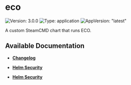 # eco

![Version: 3.0.0](https://img.shields.io/badge/Version-3.0.0-informational?style=flat-square) ![Type: application](https://img.shields.io/badge/Type-application-informational?style=flat-square) ![AppVersion: "latest"](https://img.shields.io/badge/AppVersion-"latest"-informational?style=flat-square)

A custom SteamCMD chart that runs ECO.

## Available Documentation

- [**Changelog**](CHANGELOG)

- [**Helm Security**](container-security)

- [**Helm Security**](helm-security)

